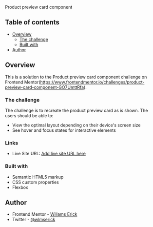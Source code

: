 Product preview card component 

## Table of contents

- [Overview](#overview)
  - [The challenge](#the-challenge)
  - [Built with](#built-with)
- [Author](#author)



## Overview

This is a solution to the Product preview card component challenge on Frontend Mentor(https://www.frontendmentor.io/challenges/product-preview-card-component-GO7UmttRfa). 

### The challenge
The challenge is to recreate the product preview card as is shown. The users should be able to:

- View the optimal layout depending on their device's screen size
- See hover and focus states for interactive elements


### Links
- Live Site URL: [Add live site URL here](https://your-live-site-url.com)


### Built with

- Semantic HTML5 markup
- CSS custom properties
- Flexbox



## Author

- Frontend Mentor - [Wiliams Erick](https://www.frontendmentor.io/profile/Wlmserick)
- Twitter - [@wlmserick](https://www.twitter.com/Wlmserick)



